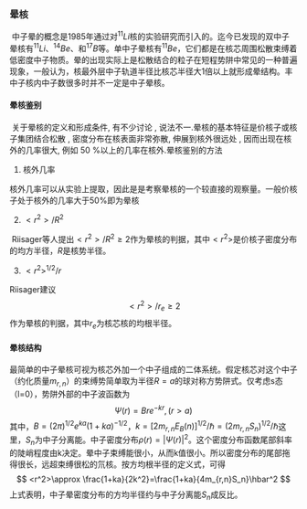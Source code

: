 ### 晕核

​	中子晕的概念是1985年通过对$^{11}Li$核的实验研究而引入的。迄今已发现的双中子晕核有$^{11}Li$、$^{14}Be$、和$^{17}B$等。单中子晕核有$^{11}Be$，它们都是在核芯周围松散束缚着低密度中子物质。晕的出现实际上是松散结合的粒子在短程势阱中常见的一种普遍现象，一般认为，核最外层中子轨道半径比核芯半径大1倍以上就形成晕结构。丰中子核内中子数很多时并不一定是中子晕核。

#### 晕核鉴别

​	关于晕核的定义和形成条件, 有不少讨论 , 说法不一.晕核的基本特征是价核子或核子集团结合松散 , 密度分布在核表面非常弥散, 伸展到核外很远处 , 因而出现在核外的几率很大, 例如 50 %以上的几率在核外.晕核鉴别的方法

1. 核外几率

​	核外几率可以从实验上提取，因此是是考察晕核的一个较直接的观察量。一般价核子处于核外的几率大于50%即为晕核

2. $<r^2>/R^2$

​	Riisager等人提出$<r^2>/R^2\geq 2$作为晕核的判据，其中$<r^2>$是价核子密度分布的均方半径，$R$是核势半径。

3. $<r^2>^{1/2}/r$

Riisager建议
$$
<r^2>/r_e\geq 2
$$
作为晕核的判据，其中$r_e$为核芯核的均根半径。

#### 晕核结构

​	最简单的中子晕核可视为核芯外加一个中子组成的二体系统。假定核芯对这个中子（约化质量$m_{r,n}$）的束缚势简单取为半径$R=a$的球对称方势阱式。仅考虑s态（l=0），势阱外部的中子波函数为
$$
\Psi(r)=Bre^{-kr},(r>a)
$$
其中，$B=(2\pi)^{1/2}e^{ka}(1+ka)^{-1/2}$，$k=[2m_{r,n}E_B(n)]^{1/2}/\hbar=(2m_{r,n}S_n)^{1/2}/\hbar$这里，$S_n$为中子分离能。中子密度分布$\rho(r)=|\Psi(r)|^2$。这个密度分布函数尾部斜率的陡峭程度由k决定。晕中子束缚能很小，从而k值很小。所以密度分布的尾部拖得很长，远超束缚很松的氘核。按方均根半径的定义式，可得
$$
<r^2>\approx \frac{1+ka}{2k^2}=\frac{1+ka}{4m_{r,n}S_n}\hbar^2
$$
上式表明，中子晕密度分布的方均半径约与中子分离能$S_n$成反比。

